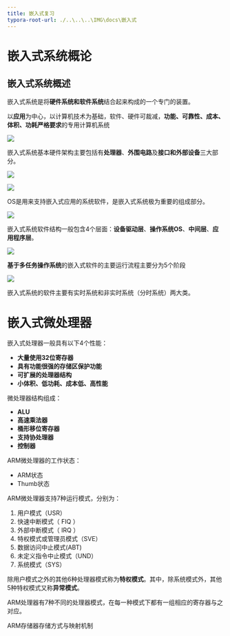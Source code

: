 ```yaml
---
title: 嵌入式复习
typora-root-url: ./..\..\..\IMG\docs\嵌入式
---
```




# 嵌入式系统概论

## 嵌入式系统概述

嵌入式系统是将**硬件系统和软件系统**结合起来构成的一个专门的装置。

以**应用**为中心，以计算机技术为基础，软件、硬件可裁减，**功能、可靠性、成本、体积、功耗严格要求**的专用计算机系统

![](1.png)

嵌入式系统基本硬件架构主要包括有**处理器**、**外围电路**及**接口和外部设备**三大部分。

![](2.png)

![](3.png)

OS是用来支持嵌入式应用的系统软件，是嵌入式系统极为重要的组成部分。

![](4.png)

嵌入式系统软件结构一般包含4个层面：**设备驱动层**、**操作系统OS**、**中间层**、**应用程序层**。

![](5.png)

**基于多任务操作系统**的嵌入式软件的主要运行流程主要分为5个阶段

![](6.png)

嵌入式系统的软件主要有实时系统和非实时系统（分时系统）两大类。

# 嵌入式微处理器

嵌入式处理器一般具有以下4个性能：

- **大量使用32位寄存器**
- **具有功能很强的存储区保护功能**
- **可扩展的处理器结构**
- **小体积、低功耗、成本低、高性能**



微处理器结构组成：

- **ALU**
- **高速乘法器**
- **桶形移位寄存器**
- **支持协处理器**
- **控制器**



ARM微处理器的工作状态：

- ARM状态
- Thumb状态



ARM微处理器支持7种运行模式，分别为：

1. 用户模式（USR）
2. 快速中断模式（ FIQ ）
3. 外部中断模式（ IRQ ）
4. 特权模式或管理员模式（SVE）
5. 数据访问中止模式(ABT)
6. 未定义指令中止模式（UND）
7. 系统模式（SYS）

除用户模式之外的其他6种处理器模式称为**特权模式**。其中，除系统模式外，其他5种特权模式又称**异常模式**。



ARM处理器有7种不同的处理器模式，在每一种模式下都有一组相应的寄存器与之对应。



ARM存储器存储方式与映射机制